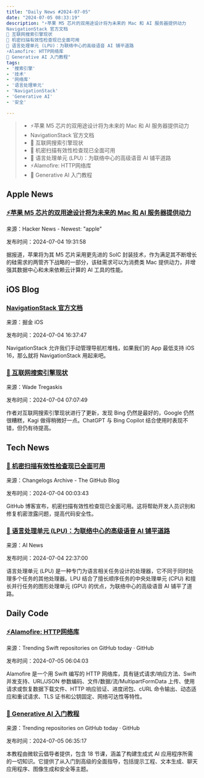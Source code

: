 ```yaml
---
title: "Daily News #2024-07-05"
date: "2024-07-05 08:33:19"
description: "⚡️苹果 M5 芯片的双用途设计将为未来的 Mac 和 AI 服务器提供动力
NavigationStack 官方文档
🤖️ 互联网搜索引擎现状
🎉 机密扫描有效性检查现已全面可用
🚀 语言处理单元 (LPU)：为联络中心的高级语音 AI 铺平道路
⚡️Alamofire: HTTP网络库
🌟 Generative AI 入门教程"
tags: 
- '搜索引擎'
- '技术'
- '网络库'
- '语言处理单元'
- 'NavigationStack'
- 'Generative AI'
- '安全'

---
```


> - ⚡️苹果 M5 芯片的双用途设计将为未来的 Mac 和 AI 服务器提供动力
> - NavigationStack 官方文档
> - 🤖️ 互联网搜索引擎现状
> - 🎉 机密扫描有效性检查现已全面可用
> - 🚀 语言处理单元 (LPU)：为联络中心的高级语音 AI 铺平道路
> - ⚡️Alamofire: HTTP网络库
> - 🌟 Generative AI 入门教程

## Apple News

### [⚡️苹果 M5 芯片的双用途设计将为未来的 Mac 和 AI 服务器提供动力](https://www.macrumors.com/2024/07/04/apple-m5-chips-advanced-packaging-tsmc/)

来源：Hacker News - Newest: "apple"

发布时间：2024-07-04 19:31:58

据报道，苹果将为其 M5 芯片采用更先进的 SoIC 封装技术，作为满足其不断增长的硅需求的两管齐下战略的一部分，该硅需求可以为消费类 Mac 提供动力，并增强其数据中心和未来依赖云计算的 AI 工具的性能。

## iOS Blog

### [NavigationStack 官方文档](https://juejin.cn/post/7387542184470937636)

来源：掘金 iOS

发布时间：2024-07-04 16:37:47

NavigationStack 允许我们手动管理导航栏堆栈，如果我们的 App 最低支持 iOS 16，那么就将 NavigationStack 用起来吧。

### [🤖️ 互联网搜索引擎现状](https://wadetregaskis.com/a-short-update-on-getting-answers-on-the-modern-internet/)

来源：Wade Tregaskis

发布时间：2024-07-04 07:07:49

作者对互联网搜索引擎现状进行了更新，发现 Bing 仍然是最好的，Google 仍然很糟糕，Kagi 做得稍微好一点。ChatGPT 与 Bing Copilot 结合使用时表现不错，但仍有待提高。

## Tech News

### [🎉 机密扫描有效性检查现已全面可用](https://github.blog/changelog/2024-07-03-secret-scanning-validity-checks-are-generally-available)

来源：Changelogs Archive - The GitHub Blog

发布时间：2024-07-04 00:03:43

GitHub 博客宣布，机密扫描有效性检查现已全面可用。这将帮助开发人员识别和修复机密泄露问题，提高代码安全性。

### [🚀 语言处理单元 (LPU)：为联络中心的高级语音 AI 铺平道路](https://www.artificialintelligence-news.com/2024/07/04/language-processing-units-lpus-paving-the-way-for-advanced-voice-ai-in-contact-centres/)

来源：AI News

发布时间：2024-07-04 22:37:00

语言处理单元 (LPU) 是一种专门为语言相关任务设计的处理器，它不同于同时处理多个任务的其他处理器。LPU 结合了擅长顺序任务的中央处理单元 (CPU) 和擅长并行任务的图形处理单元 (GPU) 的优点，为联络中心的高级语音 AI 铺平了道路。

## Daily Code

### [⚡️Alamofire: HTTP网络库](https://github.com/Alamofire/Alamofire)

来源：Trending Swift repositories on GitHub today · GitHub

发布时间：2024-07-05 06:04:03

Alamofire 是一个用 Swift 编写的 HTTP 网络库，具有链式请求/响应方法、Swift 并发支持、URL/JSON 参数编码、文件/数据/流/MultipartFormData 上传、使用请求或恢复数据下载文件、HTTP 响应验证、进度闭包、cURL 命令输出、动态适应和重试请求、TLS 证书和公钥固定、网络可达性等特性。

### [🌟 Generative AI 入门教程](https://github.com/microsoft/generative-ai-for-beginners)

来源：Trending repositories on GitHub today · GitHub

发布时间：2024-07-05 06:35:17

本教程由微软云倡导者提供，包含 18 节课，涵盖了构建生成式 AI 应用程序所需的一切知识。它提供了从入门到高级的全面指导，包括提示工程、文本生成、聊天应用程序、图像生成和安全等主题。
